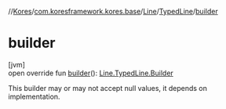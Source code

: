 //[Kores](../../../../index.md)/[com.koresframework.kores.base](../../index.md)/[Line](../index.md)/[TypedLine](index.md)/[builder](builder.md)

# builder

[jvm]\
open override fun [builder](builder.md)(): [Line.TypedLine.Builder](-builder/index.md)

This builder may or may not accept null values, it depends on implementation.
